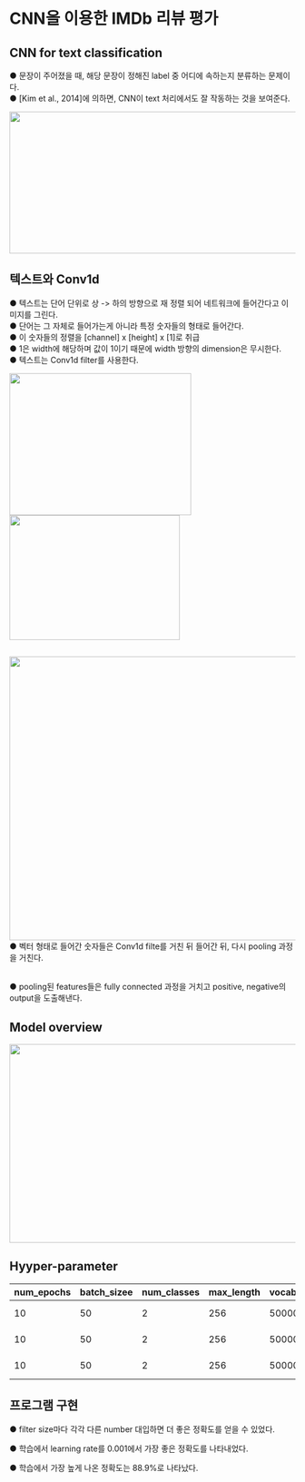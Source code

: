 # CNN을 이용한 IMDb 리뷰 평가
## CNN for text classification
● 문장이 주어졌을 때, 해당 문장이 정해진 label 중 어디에 속하는지 분류하는 문제이다.  
● [Kim et al., 2014]에 의하면, CNN이 text 처리에서도 잘 작동하는 것을 보여준다.  

 
<img src="https://user-images.githubusercontent.com/98728682/153190257-3db05742-52ba-4b8e-a629-d1dacdb4a220.jpeg" width="650" height="250">

## 텍스트와 Conv1d
● 텍스트는 단어 단위로 상 -> 하의 방향으로 재 정렬 되어 네트워크에 들어간다고 이미지를 그린다.  
● 단어는 그 자체로 들어가는게 아니라 특정 숫자들의 형태로 들어간다.  
● 이 숫자들의 정렬을 [channel] x [height] x [1]로 취급  
● 1은 width에 해당하며 값이 1이기 때문에 width 방향의 dimension은 무시한다.  
● 텍스트는 Conv1d filter를 사용한다.

<img src="https://user-images.githubusercontent.com/98728682/152477169-f3fd931d-56d3-4c20-9cc0-3bce43e0e688.png" width="320" height="250"><img src="https://user-images.githubusercontent.com/98728682/152477142-625fd2f2-20c8-4dae-8ff6-852915f0aed1.png" width="300" height="220">  
## 
<img src="https://user-images.githubusercontent.com/98728682/152665929-12dbd78f-41ce-40ea-84f0-4581dac0116d.png" width="780" height="500">
● 벡터 형태로 들어간 숫자들은 Conv1d filte를 거친 뒤 들어간 뒤, 다시 pooling 과정을 거친다.  

\
● pooling된 features들은 fully connected 과정을 거치고 positive, negative의 output을 도출해낸다.  

## Model overview

<img src="https://user-images.githubusercontent.com/98728682/152665707-86c54d4b-49b3-4877-a4c7-be1f5501e366.png" width="620" height="350">  

## Hyyper-parameter  

|num_epochs|batch_sizee|num_classes|max_length|vocab_size|embedding_dim|filter_sizes|filter_counts|dropout_rate|learning_rate|evaluate_per_steps|accuracy| 
|---|---|---|---|---|---|---|---|---|---|---|---|  
|10|50|2|256|50000|300|(3,4,5)|(100, 100, 100)|0.0|0.001|100|87.5%|  
|10|50|2|256|50000|300|(3,5,7)|(500, 300, 50)|0.0|0.0005|100|87.8%|
|10|50|2|256|50000|300|(3,5,7)|(500, 300, 50)|0.0|0.001|100|88.9%|  

## 프로그램 구현

● filter size마다 각각 다른 number 대입하면 더 좋은 정확도를 얻을 수 있었다.  

● 학습에서 learning rate를 0.001에서 가장 좋은 정확도를 나타내었다.  

● 학습에서 가장 높게 나온 정확도는 88.9%로 나타났다.
